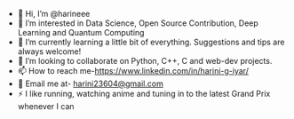 - 👋 Hi, I’m @harineee
- 👀 I’m interested in Data Science, Open Source Contribution, Deep Learning and Quantum Computing 
- 🌱 I’m currently learning a little bit of everything. Suggestions and tips are always welcome!
- 💞️ I’m looking to collaborate on Python, C++, C and web-dev projects.
- 📫 How to reach me-https://www.linkedin.com/in/harini-g-iyar/
- 📧 Email me at- harini23604@gmail.com
- ⚡ I like running, watching anime and tuning in to the latest Grand Prix whenever I can

<!---
harineee/harineee is a ✨ special ✨ repository because its `README.md` (this file) appears on your GitHub profile.
You can click the Preview link to take a look at your changes.
--->

